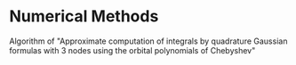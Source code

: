 # Numerical Methods
Algorithm of
"Approximate computation of integrals by quadrature Gaussian formulas with 3 nodes using the orbital polynomials of Chebyshev"